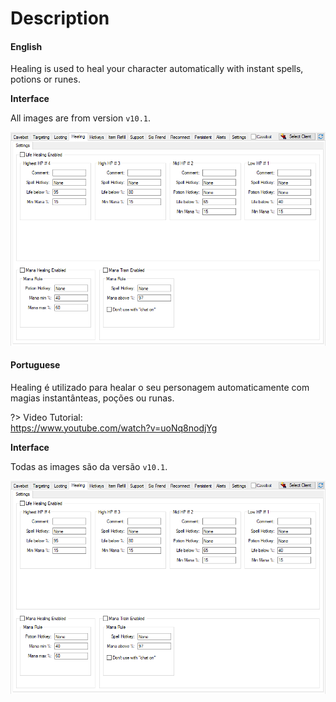 # Description

<!-- tabs:start -->

#### **English**

Healing is used to heal your character automatically with instant spells, potions or runes.

**Interface**

All images are from version `v10.1`.

![](../../_media/modules/healing/interface.png)


#### **Portuguese**

Healing é utilizado para healar o seu personagem automaticamente com magias instantânteas, poções ou runas.

?> Video Tutorial:<br>https://www.youtube.com/watch?v=uoNq8nodjYg

**Interface**

Todas as images são da versão `v10.1`.

![](../../_media/modules/healing/interface.png)


<!-- tabs:end -->
